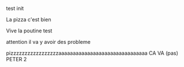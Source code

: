 test init


La pizza c'est bien

Vive la poutine test

attention il va y avoir des probleme 

pizzzzzzzzzzzzzzzzzaaaaaaaaaaaaaaaaaaaaaaaaaaaaaaa
CA VA (pas) PETER 2
